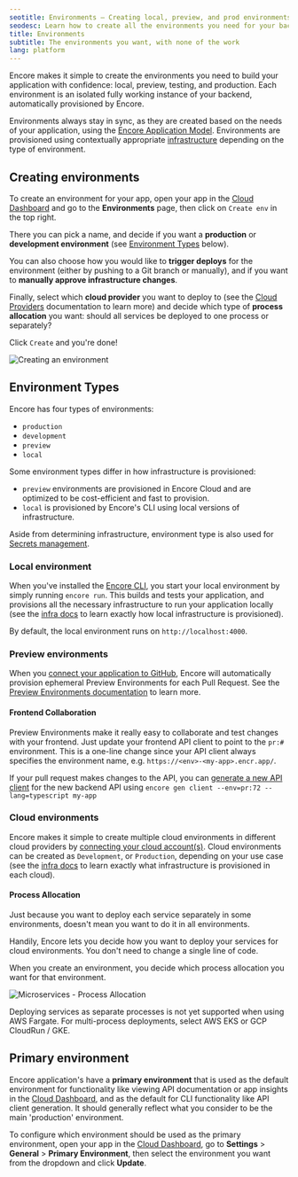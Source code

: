```yaml
---
seotitle: Environments – Creating local, preview, and prod environments
seodesc: Learn how to create all the environments you need for your backend application, local, preview, testing and production. Here's how you keep them in sync!
title: Environments
subtitle: The environments you want, with none of the work
lang: platform
---
```


Encore makes it simple to create the environments you need to build your application with confidence: local, preview, testing, and production.
Each environment is an isolated fully working instance of your backend, automatically provisioned by Encore.

Environments always stay in sync, as they are created based on the needs of your application, using the [Encore Application Model](/docs/concepts/application-model). Environments are provisioned using contextually appropriate [infrastructure](/docs/deploy/infra) depending on the type of environment.

## Creating environments

To create an environment for your app, open your app in the [Cloud Dashboard](https://app.encore.dev) and go to the **Environments** page,
then click on `Create env` in the top right.

There you can pick a name, and decide if you want a **production**
or **development environment** (see [Environment Types](#environment-types) below).

You can also choose how you would like to **trigger deploys** for the environment (either by pushing
to a Git branch or manually), and if you want to **manually approve infrastructure changes**.

Finally, select which **cloud provider** you want to deploy to (see the [Cloud Providers](/docs/deploy/own-cloud) documentation to learn more) and decide which type of **process allocation** you want: should all services be deployed to one process or separately?

Click `Create` and you're done!

![Creating an environment](/assets/docs/createenv.png "Creating an environment")

## Environment Types

Encore has four types of environments:
- `production`
- `development`
- `preview`
- `local`

Some environment types differ in how infrastructure is provisioned:
- `preview` environments are provisioned in Encore Cloud and are optimized to be cost-efficient and fast to provision.
- `local` is provisioned by Encore's CLI using local versions of infrastructure.

Aside from determining infrastructure, environment type is also used for [Secrets management](/docs/develop/secrets).

### Local environment

When you've installed the [Encore CLI](/docs/install), you start your local environment by simply running `encore run`.
This builds and tests your application, and provisions all the necessary infrastructure to run your application locally (see the [infra docs](/docs/deploy/infra#local-development) to learn exactly how local infrastructure is provisioned).

By default, the local environment runs on `http://localhost:4000`.

### Preview environments

When you [connect your application to GitHub](/docs/how-to/github), Encore will automatically provision ephemeral Preview Environments for each Pull Request. See the [Preview Environments documentation](/docs/deploy/preview-environments) to learn more.

#### Frontend Collaboration

Preview Environments make it really easy to collaborate and test changes with your frontend.
Just update your frontend API client to point to the `pr:#` environment.
This is a one-line change since your API client always specifies the environment name, e.g. `https://<env>-<my-app>.encr.app/`.

If your pull request makes changes to the API, you can [generate a new API client](/docs/develop/client-generation)
for the new backend API using `encore gen client --env=pr:72 --lang=typescript my-app`

### Cloud environments

Encore makes it simple to create multiple cloud environments in different cloud providers by [connecting your cloud account(s)](/docs/deploy/own-cloud). Cloud environments can be created as `Development`, or `Production`, depending on your use case (see the [infra docs](/docs/deploy/infra#production-infrastructure) to learn exactly what infrastructure is provisioned in each cloud).

#### Process Allocation

Just because you want to deploy each service separately in some environments, doesn't mean you want to do it in all environments.

Handily, Encore lets you decide how you want to deploy your services for cloud environments. You don't need to change a single line of code.

When you create an environment, you decide which process allocation you want for that environment.

<img src="/assets/docs/microservices-process-allocation.png" title="Microservices - Process Allocation" />

<Callout type="info">

Deploying services as separate processes is not yet supported when using AWS Fargate. For multi-process deployments, select AWS EKS or GCP CloudRun / GKE.

</Callout>

## Primary environment

Encore application's have a **primary environment** that is used as the default environment for functionality like viewing API documentation or app insights in the [Cloud Dashboard](https://app.encore.dev), and as the default for CLI functionality like API client generation. It should generally reflect what you consider to be the main 'production' environment.

To configure which environment should be used as the primary environment, open your app in the [Cloud Dashboard](https://app.encore.dev), go to **Settings** > **General** > **Primary Environment**, then select the environment you want from the dropdown and click **Update**.


